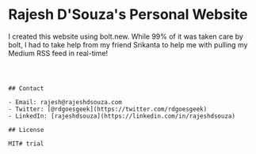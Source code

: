 # Rajesh D'Souza's Personal Website

I created this website using bolt.new. While 99% of it was taken care by bolt, I had to take help from my friend Srikanta to help me with pulling my Medium RSS feed in real-time! 
```



## Contact

- Email: rajesh@rajeshdsouza.com
- Twitter: [@rdgoesgeek](https://twitter.com/rdgoesgeek)
- LinkedIn: [rajeshdsouza](https://linkedin.com/in/rajeshdsouza)

## License

MIT#   t r i a l 
 
 
